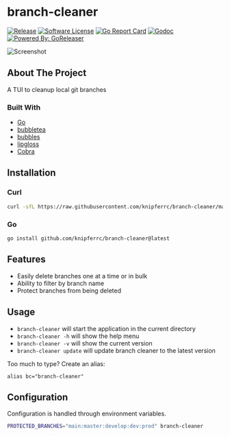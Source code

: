 # branch-cleaner

[![Release](https://img.shields.io/github/release/knipferrc/branch-cleaner.svg?style=flat-square)](https://github.com/knipferrc/branch-cleaner/releases/latest)
[![Software License](https://img.shields.io/badge/license-MIT-brightgreen.svg?style=flat-square)](LICENSE.md)
[![Go Report Card](https://goreportcard.com/badge/github.com/knipferrc/branch-cleaner?style=flat-square)](https://goreportcard.com/report/github.com/knipferrc/branch-cleaner)
[![Godoc](https://godoc.org/github.com/knipferrc/branch-cleaner?status.svg&style=flat-square)](http://godoc.org/github.com/knipferrc/branch-cleaner)
[![Powered By: GoReleaser](https://img.shields.io/badge/powered%20by-goreleaser-green.svg?style=flat-square)](https://github.com/goreleaser)

![Screenshot](/assets/screenshot.png)

## About The Project

A TUI to cleanup local git branches

### Built With

- [Go](https://golang.org/)
- [bubbletea](https://github.com/charmbracelet/bubbletea)
- [bubbles](https://github.com/charmbracelet/bubbles)
- [lipgloss](https://github.com/charmbracelet/lipgloss)
- [Cobra](https://github.com/spf13/cobra)

## Installation

### Curl

```sh
curl -sfL https://raw.githubusercontent.com/knipferrc/branch-cleaner/main/install.sh | sh
```

### Go

```
go install github.com/knipferrc/branch-cleaner@latest
```

## Features

- Easily delete branches one at a time or in bulk
- Ability to filter by branch name
- Protect branches from being deleted

## Usage

- `branch-cleaner` will start the application in the current directory
- `branch-cleaner -h` will show the help menu
- `branch-cleaner -v` will show the current version
- `branch-cleaner update` will update branch cleaner to the latest version

Too much to type? Create an alias:

```
alias bc="branch-cleaner"
```

## Configuration

Configuration is handled through environment variables.

```sh
PROTECTED_BRANCHES="main:master:develop:dev:prod" branch-cleaner
```
